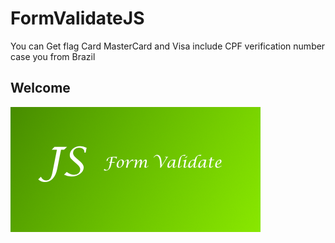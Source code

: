 # FormValidateJS
You can Get flag Card MasterCard and Visa include CPF verification number case you  from  Brazil  
<h2>Welcome </h2>

 
![Image of Yaktocat](https://github.com/leonardo89stg/FormValidateJS/blob/master/imgs/pngproj.png)
